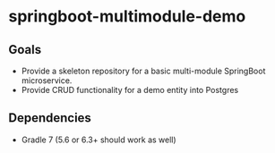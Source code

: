 # springboot-multimodule-demo

## Goals
- Provide a skeleton repository for a basic multi-module SpringBoot microservice.
- Provide CRUD functionality for a demo entity into Postgres

## Dependencies
- Gradle 7 (5.6 or 6.3+ should work as well)